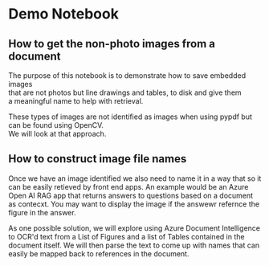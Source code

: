 
# Demo Notebook

## How to get the non-photo images from a document

The purpose of this notebook is to demonstrate how to save embedded images  
that are not photos but line drawings and tables, to disk and give them  
a meaningful name to help with retrieval.  

These types of images are not identified as images when using pypdf but can be found using OpenCV.  
We will look at that approach.  

## How to construct image file names

Once we have an image identified we also need to name it in a way that so it can be easily retieved by front end apps. An example would be an Azure Open AI RAG app that returns answers to questions based on a document as contecxt. You may want to display the image if the answewr refernce the figure in the answer.

As one possible solution, we will explore using Azure Document Intelligence to OCR'd text from a List of Figures and a list of Tables contained in the document itself. We will then parse the text to come up with names that can easily be mapped back to references in the document.